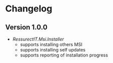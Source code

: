 # Changelog

## Version 1.0.0

- *RessurectIT.Msi.Installer*
   - supports installing others MSI
   - supports installing self updates
   - supports reporting of installation progress

